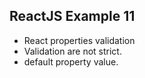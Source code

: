 ## ReactJS Example 11

- React properties validation
- Validation are not strict.
- default property value.
